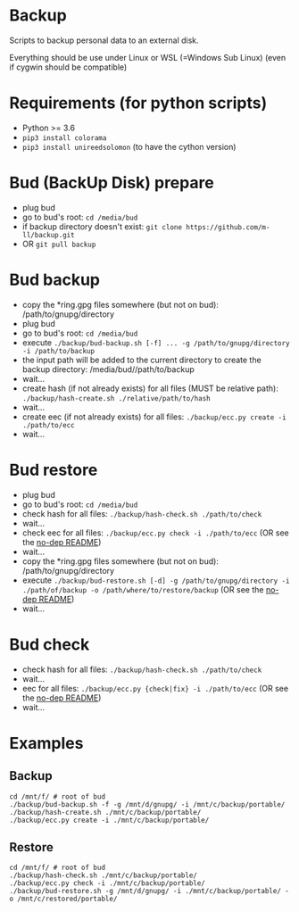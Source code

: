# Backup

Scripts to backup personal data to an external disk.

Everything should be use under Linux or WSL (=Windows Sub Linux)
(even if cygwin should be compatible)

# Requirements (for python scripts)

- Python >= 3.6
- `pip3 install colorama`
- `pip3 install unireedsolomon` (to have the cython version)

# Bud (BackUp Disk) prepare

- plug bud
- go to bud's root: `cd /media/bud`
- if backup directory doesn't exist: `git clone https://github.com/m-ll/backup.git`
- OR `git pull backup`

# Bud backup

- copy the \*ring.gpg files somewhere (but not on bud): /path/to/gnupg/directory
- plug bud
- go to bud's root: `cd /media/bud`
- execute `./backup/bud-backup.sh [-f] ... -g /path/to/gnupg/directory -i /path/to/backup`
- the input path will be added to the current directory to create the backup directory: /media/bud//path/to/backup
- wait...
- create hash (if not already exists) for all files (MUST be relative path): `./backup/hash-create.sh ./relative/path/to/hash`
- wait...
- create eec (if not already exists) for all files: `./backup/ecc.py create -i ./path/to/ecc`
- wait...

# Bud restore

- plug bud
- go to bud's root: `cd /media/bud`
- check hash for all files: `./backup/hash-check.sh ./path/to/check`
- wait...
- check eec for all files: `./backup/ecc.py check -i ./path/to/ecc` (OR see the [no-dep README](./no-dep/README.md))
- wait...
- copy the \*ring.gpg files somewhere (but not on bud): /path/to/gnupg/directory
- execute `./backup/bud-restore.sh [-d] -g /path/to/gnupg/directory -i ./path/of/backup -o /path/where/to/restore/backup` (OR see the [no-dep README](./no-dep/README.md))
- wait...

# Bud check

- check hash for all files: `./backup/hash-check.sh ./path/to/check`
- wait...
- eec for all files: `./backup/ecc.py {check|fix} -i ./path/to/ecc` (OR see the [no-dep README](./no-dep/README.md))
- wait...

# Examples

## Backup
```shell
cd /mnt/f/ # root of bud
./backup/bud-backup.sh -f -g /mnt/d/gnupg/ -i /mnt/c/backup/portable/
./backup/hash-create.sh ./mnt/c/backup/portable/
./backup/ecc.py create -i ./mnt/c/backup/portable/
```

## Restore
```shell
cd /mnt/f/ # root of bud
./backup/hash-check.sh ./mnt/c/backup/portable/
./backup/ecc.py check -i ./mnt/c/backup/portable/
./backup/bud-restore.sh -g /mnt/d/gnupg/ -i ./mnt/c/backup/portable/ -o /mnt/c/restored/portable/
```
